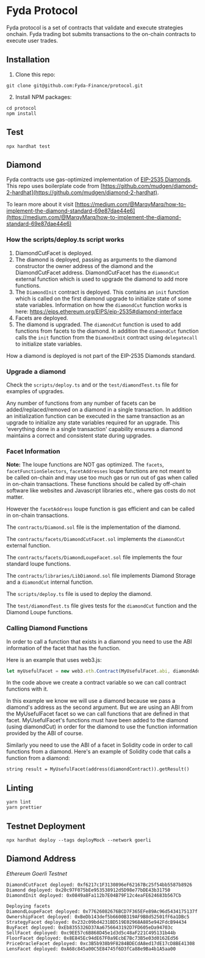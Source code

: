 # Fyda Protocol

Fyda protocol is a set of contracts that validate and execute strategies onchain. Fyda trading bot submits transactions to the on-chain contracts to execute user trades.

## Installation

1. Clone this repo:

```console
git clone git@github.com:Fyda-Finance/protocol.git
```

2. Install NPM packages:

```console
cd protocol
npm install
```

## Test

```console
npx hardhat test
```

## Diamond

Fyda contracts use gas-optimized implementation of [EIP-2535 Diamonds](https://github.com/ethereum/EIPs/issues/2535). This repo uses boilerplate code from [https://github.com/mudgen/diamond-2-hardhat](https://github.com/mudgen/diamond-2-hardhat).

To learn more about it visit [https://medium.com/@MarqyMarq/how-to-implement-the-diamond-standard-69e87dae44e6](https://medium.com/@MarqyMarq/how-to-implement-the-diamond-standard-69e87dae44e6)

### How the scripts/deploy.ts script works

1. DiamondCutFacet is deployed.
1. The diamond is deployed, passing as arguments to the diamond constructor the owner address of the diamond and the DiamondCutFacet address. DiamondCutFacet has the `diamondCut` external function which is used to upgrade the diamond to add more functions.
1. The `DiamondInit` contract is deployed. This contains an `init` function which is called on the first diamond upgrade to initialize state of some state variables. Information on how the `diamondCut` function works is here: https://eips.ethereum.org/EIPS/eip-2535#diamond-interface
1. Facets are deployed.
1. The diamond is upgraded. The `diamondCut` function is used to add functions from facets to the diamond. In addition the `diamondCut` function calls the `init` function from the `DiamondInit` contract using `delegatecall` to initialize state variables.

How a diamond is deployed is not part of the EIP-2535 Diamonds standard.

### Upgrade a diamond

Check the `scripts/deploy.ts` and or the `test/diamondTest.ts` file for examples of upgrades.

Any number of functions from any number of facets can be added/replaced/removed on a diamond in a single transaction. In addition an initialization function can be executed in the same transaction as an upgrade to initialize any state variables required for an upgrade. This 'everything done in a single transaction' capability ensures a diamond maintains a correct and consistent state during upgrades.

### Facet Information

**Note:** The loupe functions are NOT gas optimized. The `facets`, `facetFunctionSelectors`, `facetAddresses` loupe functions are not meant to be called on-chain and may use too much gas or run out of gas when called in on-chain transactions. These functions should be called by off-chain software like websites and Javascript libraries etc., where gas costs do not matter.

However the `facetAddress` loupe function is gas efficient and can be called in on-chain transactions.

The `contracts/Diamond.sol` file is the implementation of the diamond.

The `contracts/facets/DiamondCutFacet.sol` implements the `diamondCut` external function.

The `contracts/facets/DiamondLoupeFacet.sol` file implements the four standard loupe functions.

The `contracts/libraries/LibDiamond.sol` file implements Diamond Storage and a `diamondCut` internal function.

The `scripts/deploy.ts` file is used to deploy the diamond.

The `test/diamondTest.ts` file gives tests for the `diamondCut` function and the Diamond Loupe functions.

### Calling Diamond Functions

In order to call a function that exists in a diamond you need to use the ABI information of the facet that has the function.

Here is an example that uses web3.js:

```javascript
let myUsefulFacet = new web3.eth.Contract(MyUsefulFacet.abi, diamondAddress);
```

In the code above we create a contract variable so we can call contract functions with it.

In this example we know we will use a diamond because we pass a diamond's address as the second argument. But we are using an ABI from the MyUsefulFacet facet so we can call functions that are defined in that facet. MyUsefulFacet's functions must have been added to the diamond (using diamondCut) in order for the diamond to use the function information provided by the ABI of course.

Similarly you need to use the ABI of a facet in Solidity code in order to call functions from a diamond. Here's an example of Solidity code that calls a function from a diamond:

```solidity
string result = MyUsefulFacet(address(diamondContract)).getResult()
```

## Linting

```
yarn lint
yarn prettier
```

## Testnet Deployment

```
npx hardhat deploy --tags deployMock --network goerli
```

## Diamond Address

_Ethereum Goerli Testnet_

```
DiamondCutFacet deployed: 0xf6217c1F3130896eF62167Bc25f54bb5587b8926
Diamond deployed: 0x20c97F075bEe953538912d5D98e77bDE43b31750
DiamondInit deployed: 0x0849a8Fa112b7E04B79F12c4eaFE624683b567Cb

Deploying facets
DiamondLoupeFacet deployed: 0x77626082676BCD7F365EFe89Ac96d5434175137f
OwnershipFacet deployed: 0xBeDb143def5b6600B319AF9B8d52501fF6a1DBc5
StrategyFacet deployed: 0x232c09bd4231BD519E02968A885e942FdcB94434
BuyFacet deployed: 0xEb8355326D37Aa6756643192D7FD605eDa94703c
SellFacet deployed: 0xc9EE57c6B868D45e1d3d5c48aF221C495131b44b
FloorFacet deployed: 0x8E845Ec94dE67F0a9EcbE7Bc73B5e03d0162Ed56
PriceOracleFacet deployed: 0xc3B5b938b9F8284BDECdA8ed17dE17cD8BE41308
LensFacet deployed: 0xA68c845a00C5E84745f6D3fCa88e9Ba4b1A5aa00
```
